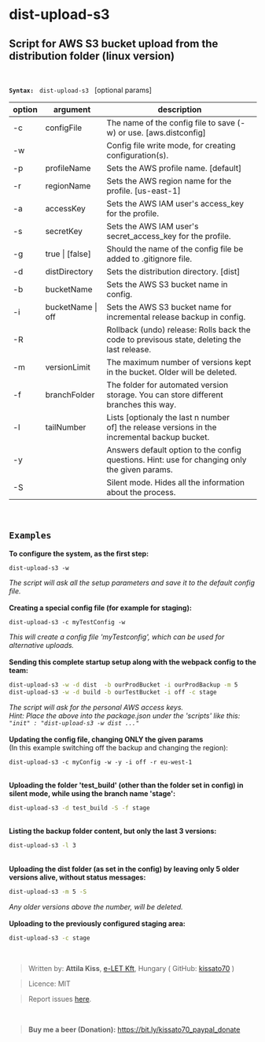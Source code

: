 # dist-upload-s3

## Script for AWS S3 bucket upload from the distribution folder (linux version)


<br>

**`Syntax:`** &nbsp;  `dist-upload-s3` &nbsp;  [optional params]

| option | argument | description |
|------------ | ------ | ------------ |
|  -c  |  configFile  |        The name of the config file to save (-w) or use. [aws.distconfig] |
|   -w |     |                    Config file write mode, for creating configuration(s).|
|   -p |   profileName  |       Sets the AWS profile name. [default]|
|   -r |   regionName  |        Sets the AWS region name for the profile. [us-east-1]|
|   -a |   accessKey  |         Sets the AWS IAM user's access_key for the profile.|
|   -s |   secretKey   |        Sets the AWS IAM user's secret_access_key for the profile.|
|   -g |  true \| [false]  |       Should the name of the config file be added to .gitignore file.|
|   -d |   distDirectory |      Sets the distribution directory. [dist]|
|   -b |   bucketName |       Sets the AWS S3 bucket name in config.|
|   -i |   bucketName \| off |     Sets the AWS S3 bucket name for incremental release backup in config.|
|   -R   |       |                Rollback (undo) release: Rolls back the code to previsous state, deleting the last release.|
|   -m  |  versionLimit  |      The maximum number of versions kept in the bucket. Older will be deleted.|
|   -f |   branchFolder  |      The folder for automated version storage. You can store different branches this way.|
|   -l |   tailNumber  |        Lists [optionaly the last n number of] the release versions in the incremental backup bucket.|
|   -y   | |                       Answers default option to the config questions. Hint: use for changing only the given params.|
|   -S  | |                        Silent mode. Hides all the information about the process.|

&nbsp;
## `Examples`
**To configure the system, as the first step:**
```script
dist-upload-s3 -w
```
_The script will ask all the setup parameters and save it to the default config file._
<br><br>
**Creating a special config file (for example for staging):**
```script
dist-upload-s3 -c myTestConfig -w
```
_This will create a config file 'myTestconfig', which can be used for alternative uploads._
<br><br>
**Sending this complete startup setup along with the webpack config to the team:**
```bash
dist-upload-s3 -w -d dist  -b ourProdBucket -i ourProdBackup -m 5
dist-upload-s3 -w -d build -b ourTestBucket -i off -c stage
```
_The script will ask for the personal AWS access keys._<br>
_Hint: Place the above into the package.json under the 'scripts' like this:   `"init" : "dist-upload-s3 -w dist ..."`_
<br><br>
**Updating the config file, changing ONLY the given params**<br>
(In this example switching off the backup and changing the region):
```script
dist-upload-s3 -c myConfig -w -y -i off -r eu-west-1
```
&nbsp;<br>
**Uploading the folder 'test_build' (other than the folder set in config) in silent mode, while using the branch name 'stage':**
```bash
dist-upload-s3 -d test_build -S -f stage
```
&nbsp;<br>
**Listing the backup folder content, but only the last 3 versions:**
```bash
dist-upload-s3 -l 3
```
&nbsp;<br>
**Uploading the dist folder (as set in the config) by leaving only 5 older versions alive, without status messages:**
```bash
dist-upload-s3 -m 5 -S
```
_Any older versions above the number, will be deleted._
<br><br>
**Uploading to the previously configured staging area:**
```bash
dist-upload-s3 -c stage
```
&nbsp;
>Written by: __Attila Kiss__, [e-LET Kft](https://e-let.hu), Hungary  ( GitHub: [kissato70](https://github.com/kissato70) )

 > Licence:  MIT

> Report issues [here](https://github.com/kissato70/dist-upload-s3/issues).

<br>

> **Buy me a beer (Donation):** https://bit.ly/kissato70_paypal_donate
